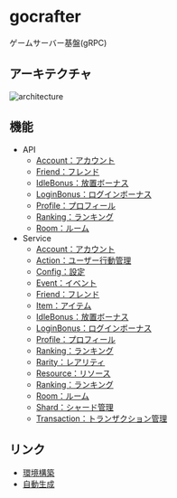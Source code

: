 # gocrafter
ゲームサーバー基盤(gRPC)

## アーキテクチャ
![architecture](https://github.com/game-core/gocrafter/assets/71867595/67847572-8401-403d-a347-8c078d58c2cc)

## 機能
- API
  - [Account：アカウント](https://github.com/game-core/gocrafter/blob/main/docs/md/function/api/account.md)
  - [Friend：フレンド](https://github.com/game-core/gocrafter/blob/main/docs/md/function/api/friend.md)
  - [IdleBonus：放置ボーナス](https://github.com/game-core/gocrafter/blob/main/docs/md/function/api/idleBonus.md)
  - [LoginBonus：ログインボーナス](https://github.com/game-core/gocrafter/blob/main/docs/md/function/api/loginBonus.md)
  - [Profile：プロフィール](https://github.com/game-core/gocrafter/blob/main/docs/md/function/api/profile.md)
  - [Ranking：ランキング](https://github.com/game-core/gocrafter/blob/main/docs/md/function/api/ranking.md)
  - [Room：ルーム](https://github.com/game-core/gocrafter/blob/main/docs/md/function/api/room.md)
- Service
  - [Account：アカウント](https://github.com/game-core/gocrafter/blob/main/docs/md/function/service/account.md)
  - [Action：ユーザー行動管理](https://github.com/game-core/gocrafter/blob/main/docs/md/function/service/action.md)
  - [Config：設定](https://github.com/game-core/gocrafter/blob/main/docs/md/function/service/config.md)
  - [Event：イベント](https://github.com/game-core/gocrafter/blob/main/docs/md/function/service/event.md)
  - [Friend：フレンド](https://github.com/game-core/gocrafter/blob/main/docs/md/function/service/friend.md)
  - [Item：アイテム](https://github.com/game-core/gocrafter/blob/main/docs/md/function/service/item.md)
  - [IdleBonus：放置ボーナス](https://github.com/game-core/gocrafter/blob/main/docs/md/function/service/idleBonus.md)
  - [LoginBonus：ログインボーナス](https://github.com/game-core/gocrafter/blob/main/docs/md/function/service/loginBonus.md)
  - [Profile：プロフィール](https://github.com/game-core/gocrafter/blob/main/docs/md/function/service/profile.md)
  - [Ranking：ランキング](https://github.com/game-core/gocrafter/blob/main/docs/md/function/service/ranking.md)
  - [Rarity：レアリティ](https://github.com/game-core/gocrafter/blob/main/docs/md/function/service/rarity.md)
  - [Resource：リソース](https://github.com/game-core/gocrafter/blob/main/docs/md/function/service/resource.md)
  - [Ranking：ランキング](https://github.com/game-core/gocrafter/blob/main/docs/md/function/service/ranking.md)
  - [Room：ルーム](https://github.com/game-core/gocrafter/blob/main/docs/md/function/service/room.md)
  - [Shard：シャード管理](https://github.com/game-core/gocrafter/blob/main/docs/md/function/service/shard.md)
  - [Transaction：トランザクション管理](https://github.com/game-core/gocrafter/blob/main/docs/md/function/service/transaction.md)
## リンク
- [環境構築](./docs/md/environment.md)
- [自動生成](./docs/md/generator.md)
